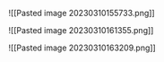 ![[Pasted image 20230310155733.png]] 

![[Pasted image 20230310161355.png]]

![[Pasted image 20230310163209.png]]
